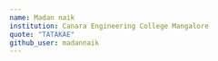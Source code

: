 ```yaml
---
name: Madan naik
institution: Canara Engineering College Mangalore
quote: "TATAKAE"
github_user: madannaik
---
```

